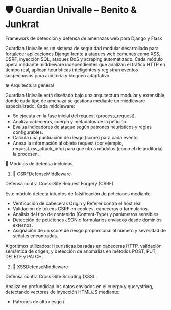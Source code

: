 <!-- Información de la librería -->

# 🛡️ Guardian Univalle – Benito & Junkrat

Framework de detección y defensa de amenazas web para Django y Flask

Guardian Univalle es un sistema de seguridad modular desarrollado para fortalecer aplicaciones Django frente a ataques web comunes como XSS, CSRF, inyección SQL, ataques DoS y scraping automatizado.
Cada módulo opera mediante middleware independientes que analizan el tráfico HTTP en tiempo real, aplican heurísticas inteligentes y registran eventos sospechosos para auditoría y bloqueo adaptativo.

⚙️ Arquitectura general

Guardian Univalle está diseñado bajo una arquitectura modular y extensible, donde cada tipo de amenaza se gestiona mediante un middleware especializado.
Cada middleware:

- Se ejecuta en la fase inicial del request (process_request).
- Analiza cabeceras, cuerpo y metadatos de la petición.
- Evalúa indicadores de ataque según patrones heurísticos y reglas configurables.
- Calcula una puntuación de riesgo (score) para cada evento.
- Anexa la información al objeto request (por ejemplo, request.xss_attack_info) para que otros módulos (como el de auditoría) la procesen.

🧩 Módulos de defensa incluidos

1. 🔐 CSRFDefenseMiddleware

Defensa contra Cross-Site Request Forgery (CSRF).

Este módulo detecta intentos de falsificación de peticiones mediante:

- Verificación de cabeceras Origin y Referer contra el host real.
- Validación de tokens CSRF en cookies, cabeceras o formularios.
- Análisis del tipo de contenido (Content-Type) y parámetros sensibles.
- Detección de peticiones JSON o formularios enviados desde dominios externos.
- Asignación de un score de riesgo proporcional al número y severidad de señales encontradas.

Algoritmos utilizados:
Heurísticas basadas en cabeceras HTTP, validación semántica de origen, y detección de anomalías en métodos POST, PUT, DELETE y PATCH.

2. 🧬 XSSDefenseMiddleware

Defensa contra Cross-Site Scripting (XSS).

Analiza en profundidad los datos enviados en el cuerpo y querystring, detectando vectores de inyección HTML/JS mediante:

- Patrones de alto riesgo (<script>, javascript:, onload=, eval()).
- Ofuscaciones con entidades (&#x3C;, %3Cscript).
- Detección de atributos de eventos (onmouseover, onfocus, etc.).
- Análisis de URIs maliciosas (data:text/html, vbscript:).
- Scoring ponderado por severidad (de 0.3 a 0.95).

Algoritmos utilizados:
Detección basada en expresiones regulares avanzadas con pesos heurísticos y uso opcional de la librería Bleach para sanitización comparativa.

Salida:
Agrega request.xss_attack_info con los detalles de detección, la IP de origen, descripción, payload y score total.

3. 💾 SQLIDefenseMiddleware

Defensa contra Inyección SQL (SQLi).

Identifica intentos de inyección SQL en los parámetros enviados a través de:

- Palabras clave peligrosas (UNION, SELECT, DROP, INSERT, UPDATE).
- Uso de comentarios (--, #, /_ ... _/).
- Concatenaciones o subconsultas sospechosas.
- Comportamientos anómalos en parámetros GET, POST o JSON.

Algoritmos utilizados:
Heurísticas sintácticas + patrones combinados con contextos.
Evalúa combinaciones de operadores y palabras reservadas para minimizar falsos positivos.

Resultado:
Registra el intento en request.sql_injection_info con score calculado y parámetros comprometidos.

4. 🌐 DOSDefenseMiddleware

Detección de ataques de Denegación de Servicio (DoS).

Monitorea la frecuencia de peticiones por IP y calcula una métrica adaptativa de comportamiento:

- Detecta exceso de solicitudes en intervalos cortos.
- Analiza User-Agent, patrones repetitivos y tamaño de payloads.
- Aplica límites configurables (MAX_REQUESTS_PER_WINDOW).
- Marca IPs sospechosas para registro y bloqueo temporal.

Algoritmos utilizados:
Sliding Window con conteo adaptativo en memoria, controlado por señales de frecuencia e intensidad.

5. 🕷️ ScrapingDefenseMiddleware (opcional)

Detección de scraping y bots automatizados.

Evalúa características típicas de scraping:

- User-Agent anómalo o ausente.
- Patrón de navegación repetitivo o excesivamente rápido.
- Ausencia de cabeceras humanas (como Accept-Language o Referer).
- Combinación con heurísticas de DoS para detectar scrapers agresivos.

Algoritmos utilizados:
Análisis estadístico de cabeceras + patrones de comportamiento a corto plazo.

🧠 Integración y uso

Instalar la librería:

pip install guardian-univalle

En tu archivo settings.py de Django, añadir los middlewares:
```python
MIDDLEWARE = [
    # Middlewares personalizados  
    "GuardianUnivalle_Benito_Yucra.detectores.detector_dos.DOSDefenseMiddleware", 
    "GuardianUnivalle_Benito_Yucra.detectores.detector_sql.SQLIDefenseMiddleware",
    "GuardianUnivalle_Benito_Yucra.detectores.detector_xss.XSSDefenseMiddleware",
    "GuardianUnivalle_Benito_Yucra.detectores.detector_csrf.CSRFDefenseMiddleware",
    "users.middleware.AuditoriaMiddleware",
    'users.auditoria_servidor.AuditoriaServidorMiddleware',
]
```
```python
ALLOWED_HOSTS = [
    "192.168.0.3",
    "127.0.0.1",
    "localhost",
]
```
```python
# --- DoS Defense (Avanzado con Score) ---
DOS_LIMITE_PETICIONES = 120 
DOS_VENTANA_SEGUNDOS = 60
DOS_PESO = 0.6  # Peso para S_dos (Tasa de peticiones)
DOS_LIMITE_ENDPOINTS = 80 
DOS_TIEMPO_BLOQUEO = 300 
DOS_TRUSTED_IPS = ["127.0.0.1","192.168.0.3", ] 

# 🆕 NUEVOS PARÁMETROS DEL SCORE TOTAL:
DOS_PESO_BLACKLIST = 0.3    # Peso para S_blacklist (IP/CIDR malicioso)
DOS_PESO_HEURISTICA = 0.1   # Peso para S_heuristica (Headers/Endpoints)
DOS_UMBRAL_BLOQUEO = 0.8    # Score total (0 a 1.0) para bloquear
DOS_DEFENSE_MAX_REQUESTS = 100  # máximo requests por minuto
DOS_DEFENSE_BLOCK_TIME = 300  # segundos para bloquear IP sospechosa
DOS_DEFENSE_TRUSTED_IPS = [
    "127.0.0.1",
    "192.168.0.3",
]

```
```python
# --- SQL Injection Defense ---
SQLI_DEFENSE_TRUSTED_IPS = [
    "127.0.0.1",
    "192.168.0.3",
]
# --- XSS Defense ---
XSS_DEFENSE_TRUSTED_IPS = [
    "127.0.0.1",
    "192.168.0.3",
]
XSS_DEFENSE_SANITIZE_INPUT = False
XSS_DEFENSE_BLOCK = True
XSS_DEFENSE_EXCLUDED_PATHS = ["/health", "/internal"]

# --- CSRF Defense ---
CSRF_DEFENSE_TRUSTED_IPS = [
    "127.0.0.1",
    "192.168.0.3",
]
CSRF_DEFENSE_BLOCK = True
CSRF_DEFENSE_LOG = True
```
```python

```
```python
```
🧾 Auditoría y correlación de eventos

Cada middleware genera un diccionario con detalles de detección:
```python

request.xss_attack_info = {
"ip": "192.168.1.10",
"tipos": ["XSS"],
"descripcion": ["Etiqueta <script> detectada"],
"payload": "{'field': 'comentario', 'snippet': '<script>alert(1)</script>'}",
"score": 0.92,
"url": "/comentarios/enviar/",
}

```
Estos datos pueden ser almacenados por un AuditoriaMiddleware o enviados a un sistema SIEM para correlación y respuesta automatizada.

🧩 Filosofía del proyecto

Guardian Univalle – Benito & Junkrat busca proporcionar una capa de defensa proactiva para entornos Django universitarios y empresariales, combinando:

Detección heurística,

Análisis semántico de cabeceras y payloads, y

Escalamiento de score basado en señales múltiples.

Su diseño es didáctico y extensible, ideal tanto para proyectos reales como para enseñanza de ciberseguridad aplicada.

🧱 Estructura del paquete
```python
guardian_univalle/
│
├── detectores/
│ ├── csrf_defense.py
│ ├── xss_defense.py
│ ├── sql_defense.py
│ ├── dos_defense.py
│ ├── scraping_defense.py
│
├── auditoria/
│ └── auditoria_middleware.py
│
└── **init**.py
```
🧾 Licencia

Este proyecto se distribuye bajo la licencia MIT, permitiendo libre uso y modificación con atribución.
